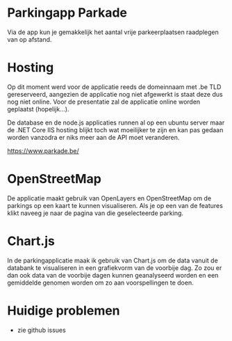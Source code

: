 # Parkingapp Parkade
Via de app kun je gemakkelijk het aantal vrije parkeerplaatsen raadplegen van op afstand.

# Hosting
Op dit moment werd voor de applicatie reeds de domeinnaam met .be TLD gereserveerd, aangezien de applicatie nog niet afgewerkt is staat deze dus nog niet online. Voor de presentatie zal de applicatie online worden geplaatst (hopelijk...).

De database en de node.js applicaties runnen al op een ubuntu server maar de .NET Core IIS hosting blijkt toch wat moeilijker te zijn en kan pas gedaan worden vanzodra er niks meer aan de API moet veranderen.

https://www.parkade.be/

# OpenStreetMap
De applicatie maakt gebruik van OpenLayers en OpenStreetMap om de parkings op een kaart te kunnen visualiseren.
Als je op een van de features klikt naveeg je naar de pagina van die geselecteerde parking.

# Chart.js
In de parkingapplicatie maak ik gebruik van Chart.js om de data vanuit de databank te visualiseren in een grafiekvorm van de voorbije dag. Zo zou er dan ook data van de voorbije dagen kunnen geanalyseerd worden en een gemiddelde genomen worden om zo aan voorspellingen te doen.

# Huidige problemen

- zie github issues


